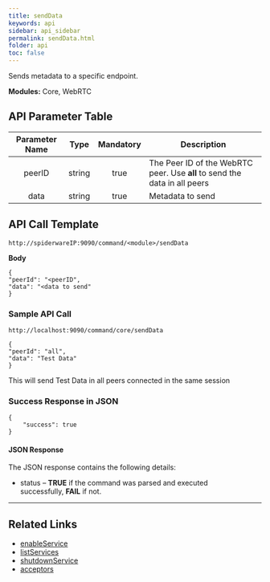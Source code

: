 ```yaml
---
title: sendData
keywords: api
sidebar: api_sidebar
permalink: sendData.html
folder: api
toc: false
---
```


Sends metadata to a specific endpoint.

**Modules:**
Core, WebRTC


## API Parameter Table

| **Parameter Name** |  Type  | **Mandatory** |**Description**                                                                |
| :----------------: | :----: | :-----------: | ----------------------------------------------------------------------------- |
|        peerID      | string |     true      | The Peer ID of the WebRTC peer. Use **all** to send the data in all peers     |
|         data       | string |     true      | Metadata to send                                                              |




## API Call Template

``` 
http://spiderwareIP:9090/command/<module>/sendData
```
**Body**
``` 
{
"peerId": "<peerID",
"data": "<data to send"
}
``` 



### Sample API Call

```
http://localhost:9090/command/core/sendData

{
"peerId": "all",
"data": "Test Data"
}
```

This will send Test Data in all peers connected in the same session



### Success Response in JSON
    
``` 
{
    "success": true
}
```


#### JSON Response

The JSON response contains the following details:

- status – **TRUE** if the command was parsed and executed successfully, **FAIL** if not.


------

## Related Links

- [enableService](enableService.html)
- [listServices](listServices.html)
- [shutdownService](shutdownService.html)
- [acceptors](userguide_configlua.html#acceptors)
